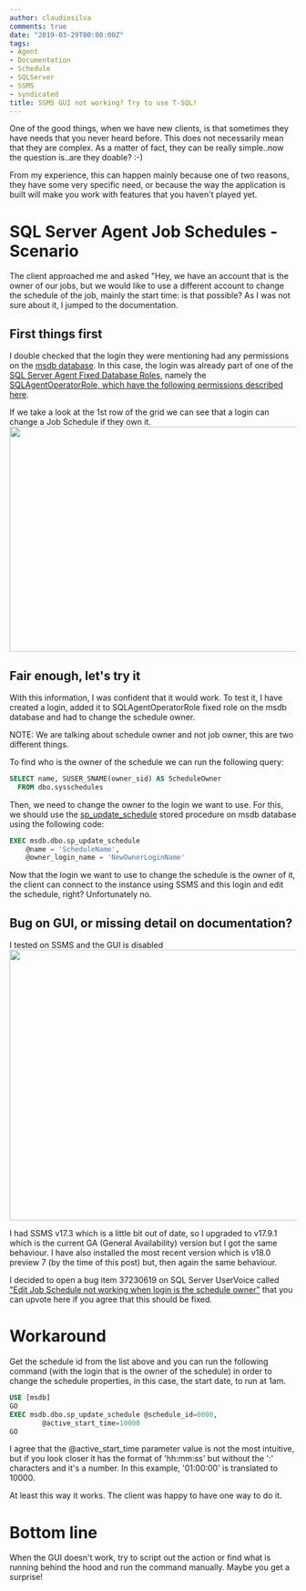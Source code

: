 ```yaml
---
author: claudiosilva
comments: true
date: "2019-03-29T00:00:00Z"
tags:
- Agent
- Documentation
- Schedule
- SQLServer
- SSMS
- syndicated
title: SSMS GUI not working? Try to use T-SQL!
---
```

One of the good things, when we have new clients, is that sometimes they have needs that you never heard before.
This does not necessarily mean that they are complex. As a matter of fact, they can be really simple..now the question is..are they doable? :-)

From my experience, this can happen mainly because one of two reasons, they have some very specific need, or because the way the application is built will make you work with features that you haven't played yet.

<h1>SQL Server Agent Job Schedules - Scenario</h1>

The client approached me and asked "Hey, we have an account that is the owner of our jobs, but we would like to use a different account to change the schedule of the job, mainly the start time: is that possible?
As I was not sure about it, I jumped to the documentation.

## First things first

I double checked that the login they were mentioning had any permissions on the [msdb database](https://docs.microsoft.com/en-us/sql/relational-databases/databases/msdb-database). In this case, the login was already part of one of the [SQL Server Agent Fixed Database Roles](https://docs.microsoft.com/en-us/sql/ssms/agent/sql-server-agent-fixed-database-roles), namely the [SQLAgentOperatorRole, which have the following permissions described here](https://docs.microsoft.com/en-us/sql/ssms/agent/sql-server-agent-fixed-database-roles#sqlagentoperatorrole-permissions).

If we take a look at the 1st row of the grid we can see that a login can change a Job Schedule if they own it.
<img src="https://claudioessilva.github.io/img/2019/03/sqlagentoperatorrole_permissions-1.png" alt="" width="800" height="395" class="aligncenter size-full wp-image-1637" />

## Fair enough, let's try it

With this information, I was confident that it would work.
To test it, I have created a login, added it to SQLAgentOperatorRole fixed role on the msdb database and had to change the schedule owner.

NOTE: We are talking about schedule owner and not job owner, this are two different things.

To find who is the owner of the schedule we can run the following query:

``` sql
SELECT name, SUSER_SNAME(owner_sid) AS ScheduleOwner
  FROM dbo.sysschedules
```

Then, we need to change the owner to the login we want to use. For this, we should use the [sp_update_schedule](https://docs.microsoft.com/en-us/sql/relational-databases/system-stored-procedures/sp-update-schedule-transact-sql) stored procedure on msdb database using the following code:

``` sql
EXEC msdb.dbo.sp_update_schedule
	@name = 'ScheduleName',
	@owner_login_name = 'NewOwnerLoginName'
```

Now that the login we want to use to change the schedule is the owner of it, the client can connect to the instance using SSMS and this login and edit the schedule, right? Unfortunately no.

## Bug on GUI, or missing detail on documentation?

I tested on SSMS and the GUI is disabled
<img src="https://claudioessilva.github.io/img/2019/03/editscheduleonsssm_disabled.png" alt="" width="800" height="475" class="aligncenter size-full wp-image-1634" />

I had SSMS v17.3 which is a little bit out of date, so I upgraded to v17.9.1 which is the current GA (General Availability) version but I got the same behaviour. I have also installed the most recent version which is v18.0 preview 7 (by the time of this post) but, then again the same behaviour.

I decided to open a bug item 37230619 on SQL Server UserVoice called ["Edit Job Schedule not working when login is the schedule owner"](https://feedback.azure.com/forums/908035-sql-server/suggestions/37230619-edit-job-schedule-not-working-when-login-is-the-sc) that you can upvote here if you agree that this should be fixed.

<h1>Workaround</h1>

Get the schedule id from the list above and you can run the following command (with the login that is the owner of the schedule) in order to change the schedule properties, in this case, the start date, to run at 1am.

``` sql
USE [msdb]
GO
EXEC msdb.dbo.sp_update_schedule @schedule_id=0000,
		@active_start_time=10000
GO
```

I agree that the @active_start_time parameter value is not the most intuitive, but if you look closer it has the format of 'hh:mm:ss' but without the ':' characters and it's a number.
In this example, '01:00:00' is translated to 10000.

At least this way it works. The client was happy to have one way to do it.

<h1>Bottom line</h1>

When the GUI doesn't work, try to script out the action or find what is running behind the hood and run the command manually. Maybe you get a surprise!
